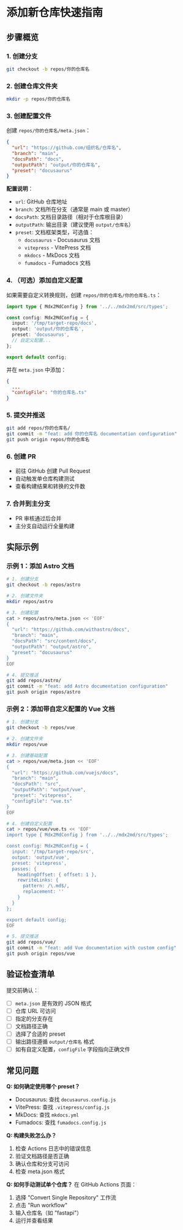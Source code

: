 # 添加新仓库快速指南

## 步骤概览

### 1. 创建分支
```bash
git checkout -b repos/你的仓库名
```

### 2. 创建仓库文件夹
```bash
mkdir -p repos/你的仓库名
```

### 3. 创建配置文件
创建 `repos/你的仓库名/meta.json`：

```json
{
  "url": "https://github.com/组织名/仓库名",
  "branch": "main",
  "docsPath": "docs",
  "outputPath": "output/你的仓库名",
  "preset": "docusaurus"
}
```

**配置说明**：
- `url`: GitHub 仓库地址
- `branch`: 文档所在分支（通常是 main 或 master）
- `docsPath`: 文档目录路径（相对于仓库根目录）
- `outputPath`: 输出目录（建议使用 `output/仓库名`）
- `preset`: 文档框架类型，可选值：
  - `docusaurus` - Docusaurus 文档
  - `vitepress` - VitePress 文档
  - `mkdocs` - MkDocs 文档
  - `fumadocs` - Fumadocs 文档

### 4. （可选）添加自定义配置
如果需要自定义转换规则，创建 `repos/你的仓库名/你的仓库名.ts`：

```typescript
import type { Mdx2MdConfig } from '../../mdx2md/src/types';

const config: Mdx2MdConfig = {
  input: '/tmp/target-repo/docs',
  output: 'output/你的仓库名',
  preset: 'docusaurus',
  // 自定义配置...
};

export default config;
```

并在 `meta.json` 中添加：
```json
{
  ...
  "configFile": "你的仓库名.ts"
}
```

### 5. 提交并推送
```bash
git add repos/你的仓库名/
git commit -m "feat: add 你的仓库名 documentation configuration"
git push origin repos/你的仓库名
```

### 6. 创建 PR
- 前往 GitHub 创建 Pull Request
- 自动触发单仓库构建测试
- 查看构建结果和转换的文件数

### 7. 合并到主分支
- PR 审核通过后合并
- 主分支自动运行全量构建

## 实际示例

### 示例 1：添加 Astro 文档
```bash
# 1. 创建分支
git checkout -b repos/astro

# 2. 创建文件夹
mkdir repos/astro

# 3. 创建配置
cat > repos/astro/meta.json << 'EOF'
{
  "url": "https://github.com/withastro/docs",
  "branch": "main",
  "docsPath": "src/content/docs",
  "outputPath": "output/astro",
  "preset": "docusaurus"
}
EOF

# 4. 提交推送
git add repos/astro/
git commit -m "feat: add Astro documentation configuration"
git push origin repos/astro
```

### 示例 2：添加带自定义配置的 Vue 文档
```bash
# 1. 创建分支
git checkout -b repos/vue

# 2. 创建文件夹
mkdir repos/vue

# 3. 创建基础配置
cat > repos/vue/meta.json << 'EOF'
{
  "url": "https://github.com/vuejs/docs",
  "branch": "main",
  "docsPath": "src",
  "outputPath": "output/vue",
  "preset": "vitepress",
  "configFile": "vue.ts"
}
EOF

# 4. 创建自定义配置
cat > repos/vue/vue.ts << 'EOF'
import type { Mdx2MdConfig } from '../../mdx2md/src/types';

const config: Mdx2MdConfig = {
  input: '/tmp/target-repo/src',
  output: 'output/vue',
  preset: 'vitepress',
  passes: {
    headingOffset: { offset: 1 },
    rewriteLinks: {
      pattern: /\.md$/,
      replacement: ''
    }
  }
};

export default config;
EOF

# 5. 提交推送
git add repos/vue/
git commit -m "feat: add Vue documentation with custom config"
git push origin repos/vue
```

## 验证检查清单

提交前确认：
- [ ] `meta.json` 是有效的 JSON 格式
- [ ] 仓库 URL 可访问
- [ ] 指定的分支存在
- [ ] 文档路径正确
- [ ] 选择了合适的 preset
- [ ] 输出路径遵循 `output/仓库名` 格式
- [ ] 如有自定义配置，`configFile` 字段指向正确文件

## 常见问题

**Q: 如何确定使用哪个 preset？**
- Docusaurus: 查找 `docusaurus.config.js`
- VitePress: 查找 `.vitepress/config.js`
- MkDocs: 查找 `mkdocs.yml`
- Fumadocs: 查找 `fumadocs.config.js`

**Q: 构建失败怎么办？**
1. 检查 Actions 日志中的错误信息
2. 验证文档路径是否正确
3. 确认仓库和分支可访问
4. 检查 meta.json 格式

**Q: 如何手动测试单个仓库？**
在 GitHub Actions 页面：
1. 选择 "Convert Single Repository" 工作流
2. 点击 "Run workflow"
3. 输入仓库名（如 "fastapi"）
4. 运行并查看结果